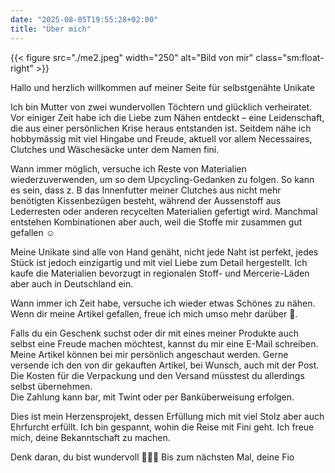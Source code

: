 ```yaml
---
date: "2025-08-05T19:55:28+02:00"
title: "Über mich"
---
```


{{< figure src="./me2.jpeg" width="250" alt="Bild von mir" class="sm:float-right" >}}

Hallo und herzlich willkommen auf meiner Seite für selbstgenähte Unikate

Ich bin Mutter von zwei wundervollen Töchtern und glücklich verheiratet.
Vor einiger Zeit habe ich die Liebe zum Nähen entdeckt – eine Leidenschaft, die aus einer persönlichen Krise heraus entstanden ist. Seitdem nähe ich hobbymässig mit viel Hingabe und Freude, aktuell vor allem Necessaires, Clutches und Wäschesäcke unter dem Namen fini.

Wann immer möglich, versuche ich Reste von Materialien wiederzuverwenden, um so dem Upcycling-Gedanken zu folgen. So kann es sein, dass z. B das Innenfutter meiner Clutches aus nicht mehr benötigten Kissenbezügen besteht, während der Aussenstoff aus Lederresten oder anderen recycelten Materialien gefertigt wird. 
Manchmal entstehen Kombinationen aber auch, weil die Stoffe mir zusammen gut gefallen ☺️

Meine Unikate sind alle von Hand genäht, nicht jede Naht ist perfekt, jedes Stück ist jedoch einzigartig und mit viel Liebe zum Detail hergestellt. 
Ich kaufe die Materialien bevorzugt in regionalen Stoff- und Mercerie-Läden aber auch in Deutschland ein.

Wann immer ich Zeit habe, versuche ich wieder etwas Schönes zu nähen.
Wenn dir meine Artikel gefallen, freue ich mich umso mehr darüber 🎉.

Falls du ein Geschenk suchst oder dir mit eines meiner Produkte auch selbst eine Freude machen möchtest, kannst du mir eine E-Mail schreiben.
Meine Artikel können bei mir persönlich angeschaut werden. Gerne versende ich den von dir gekauften Artikel, bei Wunsch, auch mit der Post.  
Die Kosten für die Verpackung und den Versand müsstest du allerdings selbst übernehmen.  
Die Zahlung kann bar, mit Twint oder per Banküberweisung erfolgen.

Dies ist mein Herzensprojekt, dessen Erfüllung mich mit viel Stolz aber auch Ehrfurcht erfüllt. Ich bin gespannt, wohin die Reise mit Fini geht. Ich freue mich, deine Bekanntschaft zu machen.

Denk daran, du bist wundervoll 🌸🌸🌸
Bis zum nächsten Mal, deine Fio

